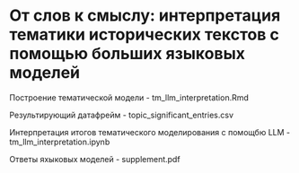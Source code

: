 # От слов к смыслу: интерпретация тематики исторических текстов с помощью больших языковых моделей

Построение тематической модели - tm_llm_interpretation.Rmd

Результирующий датафрейм - topic_significant_entries.csv

Интерпретация итогов тематического моделирования с помощбю LLM - tm_llm_interpretation.ipynb

Ответы яхыковых моделей - supplement.pdf
